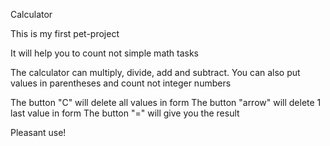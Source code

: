 Calculator

This is my first pet-project

It will help you to count not simple math tasks

The calculator can multiply, divide, add and subtract. You can also put values in parentheses and count not integer numbers

The button "C" will delete all values in form
The button "arrow" will delete 1 last value in form
The button "=" will give you the result

Pleasant use!
